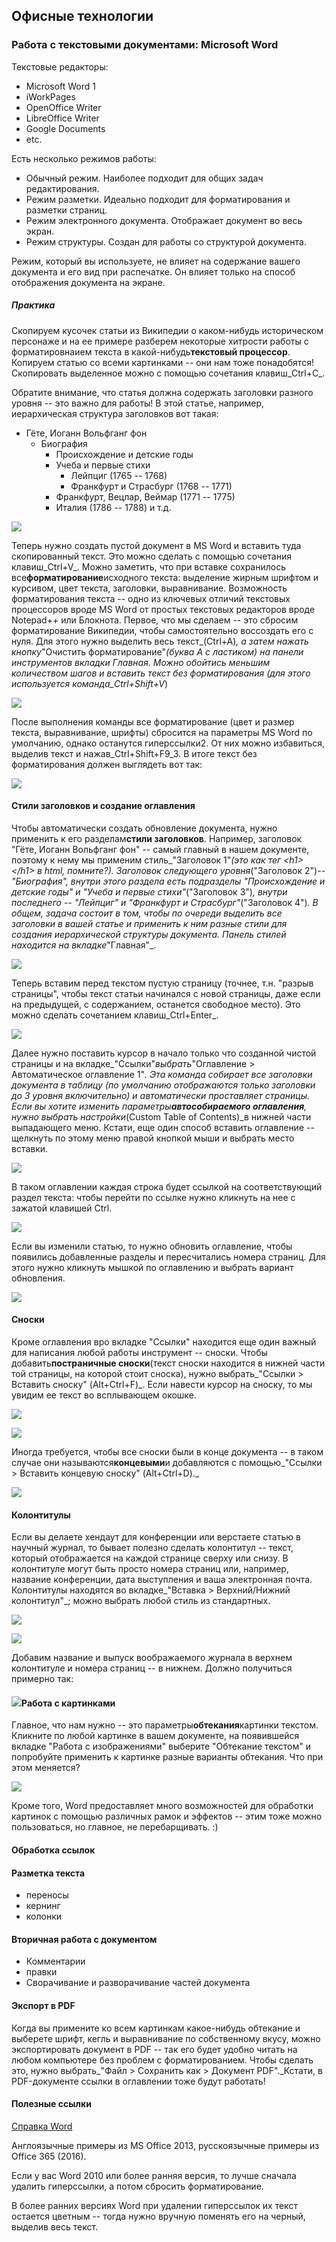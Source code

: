 ## Офисные технологии

### Работа с текстовыми документами: Microsoft Word

Текстовые редакторы:

* Microsoft Word
  1
* iWorkPages
* OpenOffice Writer
* LibreOffice Writer
* Google Documents
* etc.

Есть несколько режимов работы:

* Обычный режим. Наиболее подходит для общих задач редактирования.
* Режим разметки. Идеально подходит для форматирования и разметки страниц.
* Режим электронного документа. Отображает документ во весь экран.
* Режим структуры. Создан для работы со структурой документа.

Режим, который вы используете, не влияет на содержание вашего документа и его вид при распечатке. Он влияет только на способ отображения документа на экране.

##### Практика

Скопируем кусочек статьи из Википедии о каком-нибудь историческом персонаже и на ее примере разберем некоторые хитрости работы с форматировнаием текста в какой-нибудь**текстовый процессор**. Копируем статью со всеми картинками -- они нам тоже понадобятся! Скопировать выделенное можно с помощью сочетания клавиш_Ctrl+C_.

Обратите внимание, что статья должна содержать заголовки разного уровня -- это важно для работы! В этой статье, например, иерархическая структура заголовков вот такая:

* Гёте, Иоганн Вольфганг фон
  * Биография
    * Происхождение и детские годы
    * Учеба и первые стихи
      * Лейпциг \(1765 -- 1768\)
      * Франкфурт и Страсбург \(1768 -- 1771\)
    * Франкфурт, Вецлар, Веймар \(1771 -- 1775\)
    * Италия \(1786 -- 1788\) и т.д.

![](blob:https://www.gitbook.com/e1f97e18-6fda-462d-be03-e782f591e93c)

Теперь нужно создать пустой документ в MS Word и вставить туда скопированный текст. Это можно сделать с помощью сочетания клавиш_Ctrl+V_. Можно заметить, что при вставке сохранилось все**форматирование**исходного текста: выделение жирным шрифтом и курсивом, цвет текста, заголовки, выравнивание. Возможность форматирования текста -- одно из ключевых отличий текстовых процессоров вроде MS Word от простых текстовых редакторов вроде Notepad++ или Блокнота. Первое, что мы сделаем -- это сбросим форматирование Википедии, чтобы самостоятельно воссоздать его с нуля. Для этого нужно выделить весь текст_\(Ctrl+A\)_, а затем нажать кнопку_"Очистить форматирование"_\(буква А с ластиком\) на панели инструментов вкладки Главная. Можно обойтись меньшим количеством шагов и вставить текст без форматирования \(для этого используется команда_Ctrl+Shift+V_\)

![](blob:https://www.gitbook.com/3a66816f-b9b2-4a03-b37c-87c79b98e0a7)

После выполнения команды все форматирование \(цвет и размер текста, выравнивание, шрифты\) сбросится на параметры MS Word по умолчанию, однако останутся гиперссылки2. От них можно избавиться, выделив текст и нажав_Ctrl+Shift+F9_3. В итоге текст без форматирования должен выглядеть вот так:

![](blob:https://www.gitbook.com/cc52b29b-ed74-420d-a93e-0730845a4da0)

#### Стили заголовков и создание оглавления

Чтобы автоматически создать обновление документа, нужно применить к его разделам**стили заголовков**. Например, заголовок "Гёте, Иоганн Вольфганг фон" -- самый главный в нашем документе, поэтому к нему мы применим стиль_"Заголовок 1"_\(это как тег &lt;h1&gt;&lt;/h1&gt; в html, помните?\). Заголовок следующего уровня_\("Заголовок 2"\)_-- "Биография", внутри этого раздела есть подразделы "Происхождение и детские годы" и "Учеба и первые стихи"_\("Заголовок 3"\)_, внутри последнего -- "Лейпциг" и "Франкфурт и Страсбург"_\("Заголовок 4"\)_. В общем, задача состоит в том, чтобы по очереди выделить все заголовки в вашей статье и применить к ним разные стили для создания иерархической структуры документа. Панель стилей находится на вкладке_"Главная"_.

![](blob:https://www.gitbook.com/c1133d58-46a1-4b61-a234-9dc720ed530c)

Теперь вставим перед текстом пустую страницу \(точнее, т.н. "разрыв страницы", чтобы текст статьи начинался с новой страницы, даже если на предыдущей, с содержанием, останется свободное место\). Это можно сделать сочетанием клавиш_Ctrl+Enter_.

![](blob:https://www.gitbook.com/6df80b10-2028-48c2-bc7e-764a4cfcb80f)

Далее нужно поставить курсор в начало только что созданной чистой страницы и на вкладке_"Ссылки"_выбрать_"Оглавление &gt; Автоматическое оглавление 1"_. Эта команда собирает все заголовки документа в таблицу \(по умолчанию отображаются только заголовки до 3 уровня включительно\) и автоматически проставляет страницы. Если вы хотите изменить параметры**автособираемого оглавления**, нужно выбрать настройки_\(Custom Table of Contents\)_в нижней части выпадающего меню. Кстати, еще один способ вставить оглавление -- щелкнуть по этому меню правой кнопкой мыши и выбрать место вставки.

![](blob:https://www.gitbook.com/24fd3c22-09de-4cec-8f04-beb81218d898)

В таком оглавлении каждая строка будет ссылкой на соответствующий раздел текста: чтобы перейти по ссылке нужно кликнуть на нее с зажатой клавишей Ctrl.

![](blob:https://www.gitbook.com/1678b2af-7c97-4556-9a01-caec1facbd6c)

Если вы изменили статью, то нужно обновить оглавление, чтобы появились добавленные разделы и пересчитались номера страниц. Для этого нужно кликнуть мышкой по оглавлению и выбрать вариант обновления.

![](blob:https://www.gitbook.com/eed91506-9140-4f78-89aa-6f73e3b754d9)

#### Сноски

Кроме оглавления вро вкладке "Ссылки" находится еще один важный для написания любой работы инструмент -- сноски. Чтобы добавить**постраничные сноски**\(текст сноски находится в нижней части той страницы, на которой стоит сноска\), нужно выбрать_"Ссылки &gt; Вставить сноску" \(Alt+Ctrl+F\)_. Если навести курсор на сноску, то мы увидим ее текст во всплывающем окошке.

![](blob:https://www.gitbook.com/df984b92-652e-4411-be05-4d0673936923)

![](blob:https://www.gitbook.com/456c3879-26c1-4b2c-b10e-bbdfd7e02108)

Иногда требуется, чтобы все сноски были в конце документа -- в таком случае они называются**концевыми**и добавляются с помощью_"Ссылки &gt; Вставить концевую сноску" \(Alt+Ctrl+D\)._

![](blob:https://www.gitbook.com/20c3fe42-bbe1-46e4-b0f4-b93732969c21)

#### Колонтитулы

Если вы делаете хендаут для конференции или верстаете статью в научный журнал, то бывает полезно сделать колонтитул -- текст, который отображается на каждой странице сверху или снизу. В колонтитуле могут быть просто номера страниц или, например, название конференции, дата выступления и ваша электронная почта. Колонтитулы находятся во вкладке_"Вставка &gt; Верхний/Нижний колонтитул"_; можно выбрать любой стиль из стандартных.

![](blob:https://www.gitbook.com/929e7b68-7bfe-4635-b65f-fe0fb10212b1)

![](blob:https://www.gitbook.com/c9b0a04f-94a0-46a7-b1cf-44606e84863d)

Добавим название и выпуск воображаемого журнала в верхнем колонтитуле и номера страниц -- в нижнем. Должно получиться примерно так:

#### ![](blob:https://www.gitbook.com/f03f7161-f2fb-42d5-9870-6ee5fab7171e)Работа с картинками

Главное, что нам нужно -- это параметры**обтекания**картинки текстом. Кликните по любой картинке в вашем документе, на появившейся вкладке "Работа с изображениями" выберите "Обтекание текстом" и попробуйте применить к картинке разные варианты обтекания. Что при этом меняется?

![](blob:https://www.gitbook.com/8b09add4-9287-4860-92d4-191722116b19)

Кроме того, Word предоставляет много возможностей для обработки картинок с помощью различных рамок и эффектов -- этим тоже можно пользоваться, но главное, не перебарщивать. :\)

#### Обработка ссылок

#### Разметка текста

* переносы
* кернинг
* колонки

#### Вторичная работа с документом

* Комментарии
* правки
* Сворачивание и разворачивание частей документа

#### Экспорт в PDF

Когда вы примените ко всем картинкам какое-нибудь обтекание и выберете шрифт, кегль и выравнивание по собственному вкусу, можно экспортировать документ в PDF -- так его будет удобно читать на любом компьютере без проблем с форматированием. Чтобы сделать это, нужно выбрать_"Файл &gt; Cохранить как &gt; Документ PDF"._Кстати, в PDF-документе ссылки в оглавлении тоже будут работать!

#### 

#### Полезные ссылки

[Справка Word](https://www.gitbook.com/book/ancatmara/digital-literacy-for-culturologists/edit#)

Англоязычные примеры из MS Office 2013, русскоязычные примеры из Office 365 \(2016\).

Если у вас Word 2010 или более ранняя версия, то лучше сначала удалить гиперссылки, а потом сбросить форматирование.

В более ранних версиях Word при удалении гиперссылок их текст остается цветным -- тогда нужно вручную поменять его на черный, выделив весь текст.

